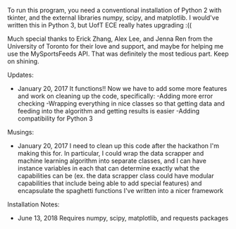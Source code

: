 To run this program, you need a conventional installation of Python 2 with tkinter, and the external libraries numpy, scipy, and matplotlib. I would've written this in Python 3, but UofT ECE really hates upgrading :((

Much special thanks to Erick Zhang, Alex Lee, and Jenna Ren from the University of Toronto for their love and support, and maybe for helping me use the MySportsFeeds API. That was definitely the most tedious part. Keep on shining.

Updates:
- January 20, 2017
It functions!! Now we have to add some more features and work on cleaning up the code, specifically:
-Adding more error checking
-Wrapping everything in nice classes so that getting data and feeding into the algorithm and getting results is easier
-Adding compatibility for Python 3

Musings:
- January 20, 2017
I need to clean up this code after the hackathon I'm making this for. In particular, I could wrap the data scrapper and machine learning algorithm into separate classes, and I can have instance variables in each that can determine exactly what the capabilities can be (ex. the data scrapper class could have modular capabilities that include being able to add special features) and encapsulate the spaghetti functions I've written into a nicer framework

Installation Notes:
- June 13, 2018
Requires numpy, scipy, matplotlib, and requests packages

